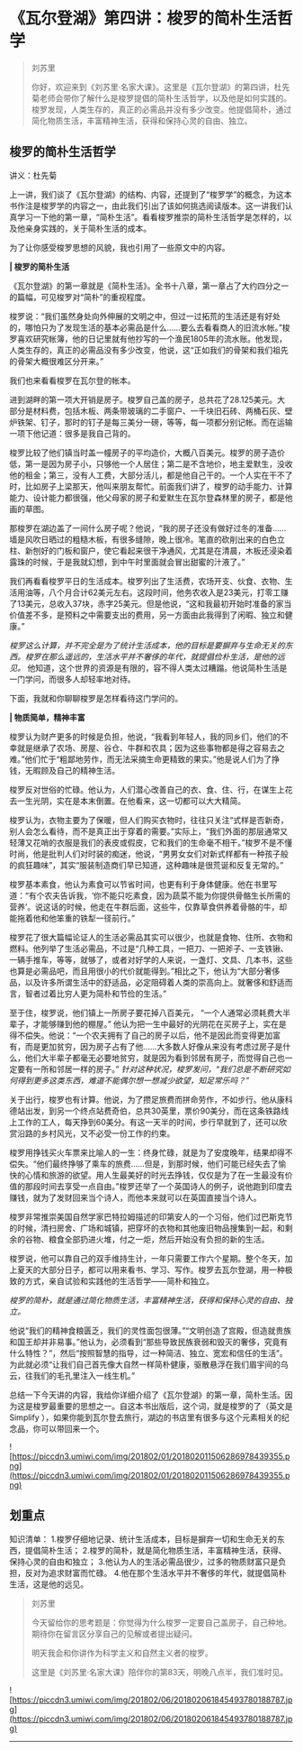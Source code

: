 # 《瓦尔登湖》第四讲：梭罗的简朴生活哲学

> 刘苏里
> 
> 你好，欢迎来到《刘苏里·名家大课》。这里是《瓦尔登湖》的第四讲，杜先菊老师会带你了解什么是梭罗提倡的简朴生活哲学，以及他是如何实践的。梭罗发现，人类生存的，真正的必需品并没有多少改变。他提倡简朴，通过简化物质生活，丰富精神生活，获得和保持心灵的自由、独立。

## 梭罗的简朴生活哲学

讲义：杜先菊

上一讲，我们谈了《瓦尔登湖》的结构、内容，还提到了“梭罗学”的概念，为这本书作注是梭罗学的内容之一，由此我们引出了该如何挑选阅读版本。这一讲我们认真学习一下他的第一章，“简朴生活”。看看梭罗推崇的简朴生活哲学是怎样的，以及他亲身实践的，关于简朴生活的成本。

为了让你感受梭罗思想的风貌，我也引用了一些原文中的内容。

 **| 梭罗的简朴生活**

《瓦尔登湖》的第一章就是《简朴生活》。全书十八章，第一章占了大约四分之一的篇幅，可见梭罗对“简朴”的重视程度。

梭罗说：“我们虽然身处向外伸展的文明之中，但过一过拓荒的生活还是有好处的，哪怕只为了发现生活的基本必需品是什么……要么去看看商人的旧流水帐。”梭罗喜欢研究帐簿，他的日记里就有他抄写的一个渔民1805年的流水账。他发现，人类生存的，真正的必需品没有多少改变，他说，这“正如我们的骨架和我们祖先的骨架大概很难区分开来。”

我们也来看看梭罗在瓦尔登的帐本。

进到湖畔的第一项大开销是房子。梭罗自己盖的房子，总共花了28.125美元。大部分是材料费，包括木板、两条带玻璃的二手窗户、一千块旧石砖、两桶石灰、壁炉铁架、钉子，那时的钉子是每三美分一磅，等等，每一项都分别记帐。而在运输一项下他记道：很多是我自己背的。

梭罗比较了他们镇当时盖一幢房子的平均造价，大概八百美元。梭罗的房子造价低，第一是因为房子小，只够他一个人居住；第二是不含地价，地主爱默生，没收他的租金；第三，没有人工费，大部分活儿，都是他自己干的。一个人实在干不了时，比如房子上梁那天，他叫来朋友帮忙。前面我们讲了，梭罗的动手能力、计算能力、设计能力都很强，他父母家的房子和爱默生在瓦尔登森林里的房子，都是他画的草图。

那梭罗在湖边盖了一间什么房子呢？他说，“我的房子还没有做好过冬的准备……墙是风吹日晒过的粗糙木板，有很多缝隙，晚上很冷。笔直的砍削出来的白色立柱、新刨好的门板和窗户，使它看起来很干净通风，尤其是在清晨，木板还浸染着露珠的时候，于是我就幻想，到中午时里面就会冒出甜蜜的汁液了。”

我们再看看梭罗平日的生活成本。梭罗列出了生活费，农场开支、伙食、衣物、生活用油等，八个月合计62美元左右。这段时间，他务农收入是23美元，打零工赚了13美元，总收入37块，赤字25美元。但是他说，“这和我最初开始时准备的家当价值差不多，是预料之中需要支出的费用，另一方面由此我得到了闲暇、独立和健康。”

 *梭罗这么计算，并不完全是为了统计生活成本，他的目标是要摒弃与生命无关的东西。梭罗在那么遥远的，生活水平并不奢侈的年代，就提倡俭朴生活，是他的远见。* 他知道，这个世界的资源是有限的，容不得人类太过糟蹋。他说简朴生活是一门学问，而很多人却轻率地对待。

下面，我就和你聊聊梭罗是怎样看待这门学问的。

 **| 物质简单，精神丰富**

梭罗认为财产更多的时候是负担，他说，“我看到年轻人，我的同乡们，他们的不幸就是继承了农场、房屋、谷仓、牛群和农具；因为这些事物都是得之容易去之难。”他们忙于“粗鄙地劳作，而无法采摘生命更精致的果实。”他是说人们为了挣钱，无暇顾及自己的精神生活。

梭罗反对世俗的忙碌。他认为，人们潜心改善自己的衣、食、住、行，在谋生上花去一生光阴，实在是本末倒置。在他看来，这一切都可以大大精简。

梭罗认为，衣物主要为了保暖，但人们购买衣物时，往往只关注“式样是否新奇，别人会怎么看待，而不是真正出于穿着的需要。”实际上，“我们外面的那层通常又轻薄又花哨的衣服是我们的表皮或假皮，它和我们的生命毫不相干。”梭罗不是不懂时尚，他是批判人们对时装的痴迷，他说，“男男女女们对新式样都有一种孩子般的疯狂趣味”，其实“服装制造商们早已知道，这种趣味是很荒诞和反复无常的。”

梭罗基本素食，他认为素食可以节省时间，也更有利于身体健康。他在书里写道：“有个农夫告诉我，‘你不能只吃素食，因为蔬菜不能为你提供骨骼生长所需的营养’。说这话的时候，他走在牛群后面，这些牛，仅靠草食供养着骨骼的牛，却能拖着他和他笨重的铁犁一径前行。”

梭罗花了很大篇幅论证人的生活必需品其实可以很少，也就是食物、住所、衣物和燃料。他列举了生活必需品，不过是“几种工具，一把刀、一把斧子、一支铁锹、一辆手推车，等等，就够了，或者对好学的人来说，一盏灯、文具、几本书，这些也算是必需品吧，而且用很小的代价就能得到。”相比之下，他认为“大部分奢侈品，以及许多所谓生活中的舒适品，必定阻碍着人类的崇高向上。就奢侈和舒适而言，智者过着比穷人更为简朴和节俭的生活。”

至于住，梭罗说，他们镇上一所房子要花掉八百美元， “一个人通常必须耗费大半辈子，才能够赚到他的棚屋。” 他认为把一生中最好的光阴花在买房子上，实在是得不偿失。他说：“一个农夫拥有了自己的房子以后，他不是因此而变得更加富有，而是更加贫穷，因为房子占有了他……大多数人好像从来没有考虑过房子是什么，他们大半辈子都毫无必要地贫穷，就是因为看到邻居有房子，而觉得自己也一定要有一所和邻居一样的房子。” *针对这种状况，梭罗发问，“我们总是不断研究如何得到更多这类东西，难道不能偶尔想一想减少欲望，知足常乐吗？”*

关于出行，梭罗也有计算。他说，为了攒足旅费而拼命劳作，不如步行。他从康科德站出发，到另一个终点站费奇伯，总共30英里，票价90美分，而在这条铁路线上工作的工人，每天挣到60美分。有这一天半的时间，步行早就到了，还可以欣赏沿路的乡村风光，又不必受一份工作的约束。

梭罗用挣钱买火车票来比喻人的一生：终身忙碌，就是为了安度晚年，结果却得不偿失。“他们最终挣够了乘车的旅费……但是，到那时候，他们可能已经失去了愉快的心情和旅游的欲望。用人生最美好的时光去挣钱，仅仅是为了在一生最没有价值的那段时间去享受一点自由。”梭罗还举了一个英国诗人的例子，说他跑到印度去赚钱，就为了发财回来当个诗人，而他本来就可以在英国直接当个诗人。

梭罗非常推崇美国自然学家巴特拉姆描述的印第安人的一个习俗，他们过巴斯克节的时候，清扫房舍、广场和城镇，把穿坏的衣物和其他废旧物品搜集到一起，和剩余的谷物、粮食全部扔进火堆，付之一炬，然后开始没有负担的新的生活。

梭罗说，他可以靠自己的双手维持生计，一年只需要工作六个星期。整个冬天，加上夏天的大部分日子，都可以用来看书、学习、写作。梭罗去瓦尔登湖，用一种极致的方式，亲自试验和实践他的生活哲学——简朴和独立。

 *梭罗的简朴，就是通过简化物质生活，丰富精神生活，获得和保持心灵的自由、独立。*

他说“我们的精神食粮匮乏，我们的灵性面包很薄。”“文明创造了宫殿，但造就贵族和国王却并非易事。”他认为，必须看到“那些导致民族衰弱和毁灭的奢侈，究竟有什么特性？”，然后“按照智慧的指导，过一种简洁、独立、宽宏和信任的生活”。为此就必须“让我们自己首先像大自然一样简朴健康，驱散悬浮在我们眉宇间的乌云，往我们的毛孔里注入一线生机。”

总结一下今天讲的内容，我给你详细介绍了《瓦尔登湖》的第一章，简朴生活。因为这是梭罗最重要的思想之一。自这本书出版后，这个词，就是梭罗的了（英文是 Simplify ），如果你能到瓦尔登去旅行，湖边的书店里有很多与这个元素相关的纪念品，你可以带回来一个。

![https://piccdn3.umiwi.com/img/201802/01/201802011506286978439355.png](https://piccdn3.umiwi.com/img/201802/01/201802011506286978439355.png)

## 划重点

知识清单：
1.梭罗仔细地记录、统计生活成本，目标是摒弃一切和生命无关的东西，提倡简朴生活；
2.梭罗的简朴，就是简化物质生活，丰富精神生活，获得、保持心灵的自由和独立；
3.他认为人的生活必需品很少，过多的物质财富只是负担，反对为追求财富而忙碌。
4.他在那个生活水平并不奢侈的年代，就提倡简朴生活，这是他的远见。

> 刘苏里
> 
> 今天留给你的思考题是：你觉得为什么梭罗一定要自己盖房子，自己种地。期待你在留言区分享自己的见解或者提出疑问。 
> 
> 明天我会和你讲作为科学主义和自然主义者的梭罗。 
> 
> 这里是《刘苏里·名家大课》陪伴你的第83天，明晚八点半，我们准时见。

![https://piccdn3.umiwi.com/img/201802/06/201802061845493780188787.jpg](https://piccdn3.umiwi.com/img/201802/06/201802061845493780188787.jpg)

---
